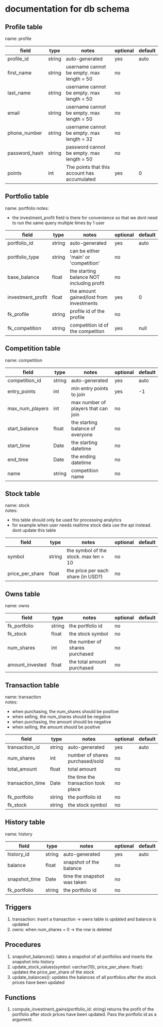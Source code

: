 # documentation for db schema

## Profile table
name: profile

| field         | type   | notes                                        | optional | default |
|---------------|--------|----------------------------------------------|----------|---------|
| profile_id    | string | auto-generated                               | yes      | auto    |
| first_name    | string | username cannot be empty. max length = 50    | no       |         |
| last_name     | string | username cannot be empty. max length = 50    | no       |         |
| email         | string | username cannot be empty. max length = 50    | no       |         |
| phone_number  | string | username cannot be empty. max length = 32    | no       |         |
| password_hash | string | password cannot be empty. max length = 50    | no       |         |
| points        | int    | The points that this account has accumulated | yes      | 0       |

## Portfolio table
name: portfolio
notes:
- the investment_profit field is there for convenience so that we dont need to run the same
 query multiple times by 1 user

| field             | type   | notes                                     | optional | default |
|-------------------|--------|-------------------------------------------|----------|---------|
| portfolio_id      | string | auto-generated                            | yes      | auto    |
| portfolio_type    | string | can be either 'main' or 'competition'     | no       |         |
| base_balance      | float  | the starting balance NOT including profit | no       |         |
| investment_profit | float  | the amount gained/lost from investments   | yes      | 0       |
| fk_profile        | string | profile id of the profile                 | no       |         |
| fk_competition    | string | competition id of the competiton          | yes      | null    |


## Competition table
name: competition

| field           | type   | notes                               | optional | default |
|-----------------|--------|-------------------------------------|----------|---------|
| competition_id  | string | auto-generated                      | yes      | auto    |
| entry_points    | int    | min entry points to join            | yes      | -1      |
| max_num_players | int    | max number of players that can join | no       |         |
| start_balance   | float  | the starting balance of everyone    | no       |         |
| start_time      | Date   | the starting datetime               | no       |         |
| end_time        | Date   | the ending datetime                 | no       |         |
| name            | string | competition name                    | no       |         |
## Stock table
name: stock  
notes:
- this table should only be used for processing analytics
- for example when user needs realtime stock data use the api instead. dont update this table

| field           | type   | notes                                 | optional | default |
|-----------------|--------|---------------------------------------|----------|---------|
| symbol          | string | the symbol of the stock. max len = 10 | no       |         |
| price_per_share | float  | the price per each share (in USD?)    | no       |         |

## Owns table
name: owns

| field           | type   | notes                          | optional | default |
|-----------------|--------|--------------------------------|----------|---------|
| fk_portfolio    | string | the portfolio id               | no       |         |
| fk_stock        | float  | the stock symbol               | no       |         |
| num_shares      | int    | the number of shares purchased | no       |         |
| amount_invested | float  | the total amount purchased     | no       |         |

## Transaction table
name: transaction  
notes:
- when purchasing, the num_shares should be positive
- when selling, the num_shares should be negative
- when purchasing, the amount should be negative
- when selling, the amount should be positive

| field            | type   | notes                               | optional | default |
|------------------|--------|-------------------------------------|----------|---------|
| transaction_id   | string | auto-generated                      | yes      | auto    |
| num_shares       | int    | number of shares purchased/sold     | no       |         |
| total_amount     | float  | total amount                        | no       |         |
| transaction_time | Date   | the time the transaction took place | no       |         |
| fk_portfolio     | string | the portfolio id                    | no       |         |
| fk_stock         | string | the stock symbol                    | no       |         |


## History table
name: history

| field         | type   | notes                       | optional | default |
|---------------|--------|-----------------------------|----------|---------|
| history_id    | string | auto-generated              | yes      | auto    |
| balance       | float  | snapshot of the balance     | no       |         |
| snapshot_time | Date   | time the snapshot was taken | no       |         |
| fk_portfolio  | string | the portfolio id            | no       |         |

## Triggers
1. transaction: insert a transaction -> owns table is updated and balance is updated
2. owns: when num_shares = 0 -> the row is deleted

## Procedures
1. snapshot_balances(): takes a snapshot of all portfolios and inserts the snapshot into history
2. update_stock_values(symbol: varchar(10), price_per_share: float): updates the price_per_share of the stock
3. update_balances(): updates the balances of all portfolios after the stock prices have been updated

## Functions
1. compute_investment_gains(portfolio_id: string) returns the profit of the portfolio after stock prices have been updated. Pass the portfolio id as a argument.
